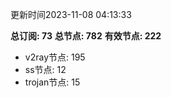更新时间2023-11-08 04:13:33

**总订阅: 73**
**总节点: 782**
**有效节点: 222**
- v2ray节点: 195
- ss节点: 12
- trojan节点: 15
